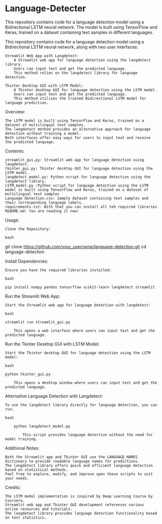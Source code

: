 # Language-Detecter
This repository contains code for a language detection model using a Bidirectional LSTM neural network. The model is built using TensorFlow and Keras, trained on a dataset containing text samples in different languages.

This repository contains code for a language detection model using a Bidirectional LSTM neural network, along with two user interfaces:

    Streamlit Web App with Langdetect:
        A Streamlit web app for language detection using the langdetect library.
        Users can input text and get the predicted language.
        This method relies on the langdetect library for language detection.

    Tkinter Desktop GUI with LSTM Model:
        A Tkinter desktop GUI for language detection using the LSTM model.
        Users can input text and get the predicted language.
        This method utilizes the trained Bidirectional LSTM model for language prediction.

Overview:

    The LSTM model is built using TensorFlow and Keras, trained on a dataset of multilingual text samples.
    The langdetect method provides an alternative approach for language detection without training a model.
    Both interfaces offer easy ways for users to input text and receive the predicted language.

Contents:

    streamlit_gui.py: Streamlit web app for language detection using langdetect.
    tkinter_gui.py: Tkinter desktop GUI for language detection using the LSTM model.
    langdetect_model.py: Python script for language detection using the langdetect library.
    LSTM_model.py :Python script for language detection using the LSTM model is built using TensorFlow and Keras, trained on a dataset of multilingual text samples
    Language Detection.csv: Sample dataset containing text samples and their corresponding language labels.
    requirements.txt: With that you can install all teh required libraries
    README.md: You are reading it now!

Usage:

    Clone the Repository:

    bash

git clone https://github.com/your_username/language-detection.git
cd language-detection

Install Dependencies:

    Ensure you have the required libraries installed:

    bash

    pip install numpy pandas tensorflow scikit-learn langdetect streamlit

Run the Streamlit Web App:

    Start the Streamlit web app for language detection with langdetect:

    bash

    streamlit run streamlit_gui.py

        This opens a web interface where users can input text and get the predicted language.

Run the Tkinter Desktop GUI with LSTM Model:

    Start the Tkinter desktop GUI for language detection using the LSTM model:

    bash

    python tkinter_gui.py

        This opens a desktop window where users can input text and get the predicted language.

Alternative Language Detection with Langdetect:

    To use the langdetect library directly for language detection, you can run:

    bash

        python langdetect_model.py

            This script provides language detection without the need for model training.

Additional Notes:

    Both the Streamlit app and Tkinter GUI use the LANGUAGE_NAMES dictionary to provide readable language names for predictions.
    The langdetect library offers quick and efficient language detection based on statistical methods.
    Feel free to explore, modify, and improve upon these scripts to suit your needs.

Credits:

    The LSTM model implementation is inspired by Deep Learning Course by Coursera.
    Streamlit web app and Tkinter GUI development references various online resources and tutorials.
    The langdetect library provides language detection functionality based on text statistics.
